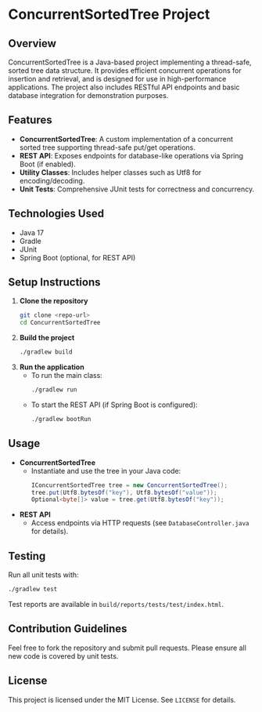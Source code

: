 # ConcurrentSortedTree Project

## Overview
ConcurrentSortedTree is a Java-based project implementing a thread-safe, sorted tree data structure. It provides efficient concurrent operations for insertion and retrieval, and is designed for use in high-performance applications. The project also includes RESTful API endpoints and basic database integration for demonstration purposes.

## Features
- **ConcurrentSortedTree**: A custom implementation of a concurrent sorted tree supporting thread-safe put/get operations.
- **REST API**: Exposes endpoints for database-like operations via Spring Boot (if enabled).
- **Utility Classes**: Includes helper classes such as Utf8 for encoding/decoding.
- **Unit Tests**: Comprehensive JUnit tests for correctness and concurrency.

## Technologies Used
- Java 17
- Gradle 
- JUnit 
- Spring Boot (optional, for REST API)

## Setup Instructions
1. **Clone the repository**
   ```sh
   git clone <repo-url>
   cd ConcurrentSortedTree
   ```
2. **Build the project**
   ```sh
   ./gradlew build
   ```
3. **Run the application**
   - To run the main class:
     ```sh
     ./gradlew run
     ```
   - To start the REST API (if Spring Boot is configured):
     ```sh
     ./gradlew bootRun
     ```

## Usage
- **ConcurrentSortedTree**
  - Instantiate and use the tree in your Java code:
    ```java
    IConcurrentSortedTree tree = new ConcurrentSortedTree();
    tree.put(Utf8.bytesOf("key"), Utf8.bytesOf("value"));
    Optional<byte[]> value = tree.get(Utf8.bytesOf("key"));
    ```
- **REST API**
  - Access endpoints via HTTP requests (see `DatabaseController.java` for details).

## Testing
Run all unit tests with:
```sh
./gradlew test
```
Test reports are available in `build/reports/tests/test/index.html`.

## Contribution Guidelines
Feel free to fork the repository and submit pull requests. Please ensure all new code is covered by unit tests.

## License
This project is licensed under the MIT License. See `LICENSE` for details.

